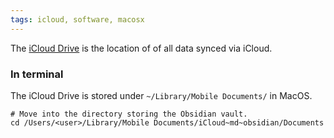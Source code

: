 ```yaml
---
tags: icloud, software, macosx
---
```


The [iCloud Drive](https://support.apple.com/en-au/HT201104#:~:text=You%20can%20access%20iCloud%20Drive,and%20Documents%20to%20iCloud%20Drive.) is the location of of all data synced via iCloud.

### In terminal

The iCloud Drive is stored under `~/Library/Mobile Documents/` in MacOS.

```shell
# Move into the directory storing the Obsidian vault.
cd /Users/<user>/Library/Mobile Documents/iCloud~md~obsidian/Documents
```
